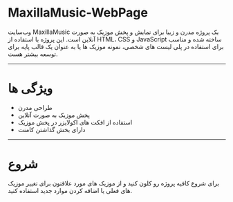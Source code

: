 # MaxillaMusic-WebPage

وب‌سایت MaxillaMusic یک پروژه مدرن و زیبا برای نمایش و پخش موزیک به صورت آنلاین است. این پروژه با استفاده از HTML، CSS و JavaScript ساخته شده و مناسب برای استفاده در پلی لیست های شخصی، نمونه‌ موزیک ها یا به عنوان یک قالب پایه برای توسعه بیشتر هست.

---

# ویژگی ها
- طراحی مدرن
- پخش موزیک به صورت آنلاین
- استفاده از افکت های اکولایزر در پخش موزیک
- دارای بخش گذاشتن کامنت

---

# شروع

برای شروع کافیه پروژه رو کلون کنید و از موزیک های مورد علاقتون برای تغییر موزیک های فعلی یا اضافه کردن موارد جدید استفاده کنید.
